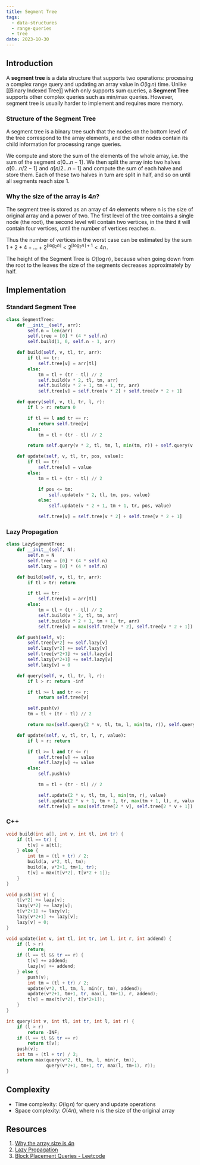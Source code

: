 ```yaml
---
title: Segment Tree
tags:
  - data-structures
  - range-queries
  - tree
date: 2023-10-30
---
```


## Introduction

A **segment tree** is a data structure that supports two operations: processing a complex range query and updating an array value in $O(\lg n)$ time. Unlike [[Binary Indexed Tree]] which only supports sum queries, a **Segment Tree** supports other complex queries such as min/max queries. However, segment tree is usually harder to implement and requires more memory.

### Structure of the Segment Tree

A segment tree is a binary tree such that the nodes on the bottom level of the tree correspond to the array elements, and the other nodes contain its child information for processing range queries.

We compute and store the sum of the elements of the whole array, i.e. the sum of the segment  $a[0 \dots n-1]$ . We then split the array into two halves  $a[0 \dots n/2-1]$  and  $a[n/2 \dots n-1]$  and compute the sum of each halve and store them. Each of these two halves in turn are split in half, and so on until all segments reach size  $1$.

### Why the size of the array is $4n$?

The segment tree is stored as an array of $4n$ elements where n is the size of original array and a power of two. The first level of the tree contains a single node (the root), the second level will contain two vertices, in the third it will contain four vertices, until the number of vertices reaches  $n$ .

Thus the number of vertices in the worst case can be estimated by the sum  $1 + 2 + 4 + \dots + 2^{\lceil\log_2 n\rceil} \lt 2^{\lceil\log_2 n\rceil + 1} \lt 4n$ .

The height of the Segment Tree is  $O(\log n)$ , because when going down from the root to the leaves the size of the segments decreases approximately by half.

## Implementation

### Standard Segment Tree

```py
class SegmentTree:
    def __init__(self, arr):
        self.n = len(arr)
        self.tree = [0] * (4 * self.n)
        self.build(1, 0, self.n - 1, arr)

    def build(self, v, tl, tr, arr):
        if tl == tr:
            self.tree[v] = arr[tl]
        else:
            tm = tl + (tr - tl) // 2
            self.build(v * 2, tl, tm, arr)
            self.build(v * 2 + 1, tm + 1, tr, arr)
            self.tree[v] = self.tree[v * 2] + self.tree[v * 2 + 1]

    def query(self, v, tl, tr, l, r):
        if l > r: return 0

        if tl == l and tr == r:
            return self.tree[v]
        else:
            tm = tl + (tr - tl) // 2

        return self.query(v * 2, tl, tm, l, min(tm, r)) + self.query(v * 2 + 1, tm + 1, tr, max(tm + 1, l), r)

    def update(self, v, tl, tr, pos, value):
        if tl == tr:
            self.tree[v] = value
        else:
            tm = tl + (tr - tl) // 2

            if pos <= tm:
                self.update(v * 2, tl, tm, pos, value)
            else:
                self.update(v * 2 + 1, tm + 1, tr, pos, value)

            self.tree[v] = self.tree[v * 2] + self.tree[v * 2 + 1]
```

### Lazy Propagation

```py
class LazySegmentTree:
    def __init__(self, N):
        self.n = N
        self.tree = [0] * (4 * self.n)
        self.lazy = [0] * (4 * self.n)

    def build(self, v, tl, tr, arr):
        if tl > tr: return

        if tl == tr:
            self.tree[v] = arr[tl]
        else:
            tm = tl + (tr - tl) // 2
            self.build(v * 2, tl, tm, arr)
            self.build(v * 2 + 1, tm + 1, tr, arr)
            self.tree[v] = max(self.tree[v * 2], self.tree[v * 2 + 1])

    def push(self, v):
        self.tree[v*2] += self.lazy[v]
        self.lazy[v*2] += self.lazy[v]
        self.tree[v*2+1] += self.lazy[v]
        self.lazy[v*2+1] += self.lazy[v]
        self.lazy[v] = 0

    def query(self, v, tl, tr, l, r):
        if l > r: return -inf

        if tl >= l and tr <= r:
            return self.tree[v]

        self.push(v)
        tm = tl + (tr - tl) // 2

        return max(self.query(2 * v, tl, tm, l, min(tm, r)), self.query(2 * v + 1, tm + 1, tr, max(tm + 1, l), r))

    def update(self, v, tl, tr, l, r, value):
        if l > r: return

        if tl >= l and tr <= r:
            self.tree[v] += value
            self.lazy[v] += value
        else:
            self.push(v)

            tm = tl + (tr - tl) // 2

            self.update(2 * v, tl, tm, l, min(tm, r), value)
            self.update(2 * v + 1, tm + 1, tr, max(tm + 1, l), r, value)
            self.tree[v] = max(self.tree[2 * v], self.tree[2 * v + 1])

```

### C++

```cpp
void build(int a[], int v, int tl, int tr) {
    if (tl == tr) {
        t[v] = a[tl];
    } else {
        int tm = (tl + tr) / 2;
        build(a, v*2, tl, tm);
        build(a, v*2+1, tm+1, tr);
        t[v] = max(t[v*2], t[v*2 + 1]);
    }
}

void push(int v) {
    t[v*2] += lazy[v];
    lazy[v*2] += lazy[v];
    t[v*2+1] += lazy[v];
    lazy[v*2+1] += lazy[v];
    lazy[v] = 0;
}

void update(int v, int tl, int tr, int l, int r, int addend) {
    if (l > r)
        return;
    if (l == tl && tr == r) {
        t[v] += addend;
        lazy[v] += addend;
    } else {
        push(v);
        int tm = (tl + tr) / 2;
        update(v*2, tl, tm, l, min(r, tm), addend);
        update(v*2+1, tm+1, tr, max(l, tm+1), r, addend);
        t[v] = max(t[v*2], t[v*2+1]);
    }
}

int query(int v, int tl, int tr, int l, int r) {
    if (l > r)
        return -INF;
    if (l == tl && tr == r)
        return t[v];
    push(v);
    int tm = (tl + tr) / 2;
    return max(query(v*2, tl, tm, l, min(r, tm)),
               query(v*2+1, tm+1, tr, max(l, tm+1), r));
}
```

## Complexity

- Time complexity: $O(\lg n)$ for query and update operations
- Space complexity: $O(4n)$, where n is the size of the original array

## Resources

1. [Why the array size is 4n](https://www.quora.com/Why-does-4-%2A-N-space-have-to-be-allocated-for-a-segment-tree-where-N-is-the-size-of-the-original-array/answer/Manohar-Reddy-Poreddy?ch=15&oid=57482364&share=02b1dda6&srid=hmOb7S&target_type=answer)
2. [Lazy Propagation](https://www.topcoder.com/thrive/articles/range-operations-lazy-propagation)
3. [Block Placement Queries - Leetcode](https://leetcode.com/problems/block-placement-queries/)
